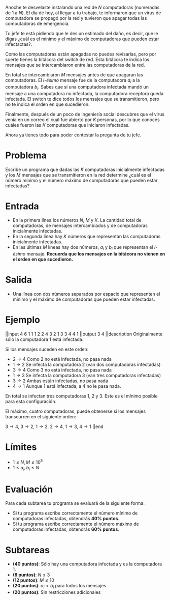 Anoche te desvelaste instalando una red de $N$ computadoras (numeradas de $1$ a $N$). El día de hoy, al llegar a tu trabajo, te informaron que un virus de computadora se propagó por la red y tuvieron que apagar todas las computadoras de emergencia.

Tu jefe te está pidiendo que le des un estimado del daño, es decir, que le digas ¿cuál es el mínimo y el máximo de computadoras que pueden estar infectactas?.

Como las computadoras están apagadas no puedes revisarlas, pero por suerte tienes la bitácora del switch de red. Esta bitácora te indica los mensajes que se intercambiaron entre las computadoras de la red.

En total se intercambiaron $M$ mensajes antes de que apagaran las computadoras. El _i-ésimo_ mensaje fue de la computadora $a_i$ a la computadora $b_i$. Sabes que si una computadora infectada mandó un mensaje a una computadora no infectada, la computadora receptora queda infectada. El switch te dice todos los mensajes que se transmitieron, pero no te indica el orden en que sucedieron.

Finalmente, después de un poco de ingeniería social descubres que el virus venía en un correo el cual fue abierto por $K$ personas, por lo que conoces cuáles fueron las $K$ computadoras que iniciaron infectadas.

Ahora ya tienes todo para poder contestar la pregunta de tu jefe.

# Problema

Escribe un programa que dadas las $K$ computadoras inicialmente infectadas y los $M$ mensajes que se transmitieron en la red determine ¿cuál es el número mínimo y el número máximo de computadoras que pueden estar infectadas?

# Entrada

- En la primera línea los números $N$, $M$ y $K$. La cantidad total de computadoras, de mensajes intercambiados y de computadoras inicialmente infectadas.
- En la segunda línea hay $K$ números que representan las computadoras inicialmente infectadas.
- En las últimas $M$ líneas hay dos números, $a_i$ y $b_i$ que representan el _i-ésimo_ mensaje. **Recuerda que los mensajes en la bitácora no vienen en el orden en que sucedieron.**

# Salida

- Una línea con dos números separados por espacio que representen el mínimo y el máximo de computadoras que pueden estar infectadas.

# Ejemplo

||input
4 6 1
1
1 2
2 4
3 2
1 3
3 4
4 1
||output
3 4
||description
Originalmente sólo la computadora $1$ está infectada.

Si los mensajes suceden en este orden:

- $2 \to 4$ Como $2$ no está infectada, no pasa nada
- $1 \to 2$ Se infecta la computadora $2$ (van dos computadoras infectadas)
- $3 \to 4$ Como $3$ no está infectada, no pasa nada
- $1 \to 3$ Se infecta la computadora $3$ (van tres computadoras infectadas)
- $3 \to 2$ Ambas están infectadas, no pasa nada
- $4 \to 1$ Aunque $1$ está infectada, a $4$ no le pasa nada.

En total se infectan tres computadoras $1$, $2$ y $3$. Este es el mínimo posible para esta configuración.

El máximo, cuatro computadoras, puede obtenerse si los mensajes transcurren en el siguiente orden:

$3 \to 4$, $3 \to 2$, $1 \to 2$, $2 \to 4$, $1 \to 3$, $4 \to 1$
||end

# Límites

- $1 \leq N, M \leq 10^5$
- $1 \leq a_i, b_i \leq N$

# Evaluación

Para cada subtarea tu programa se evaluará de la siguiente forma:

- Si tu programa escribe correctamente el número mínimo de computadoras infectadas, obtendrás **40% puntos**.
- Si tu programa escribe correctamente el número máximo de computadoras infectadas, obtendrás **60% puntos**.

# Subtareas

- **(40 puntos)**: Sólo hay una computadora infectada y es la computadora $1$.
- **(8 puntos)**: $N \leq 3$
- **(12 puntos)**: $M \leq 10$
- **(20 puntos)**: $a_i < b_i$ para todos los mensajes
- **(20 puntos)**: Sin restricciones adicionales
